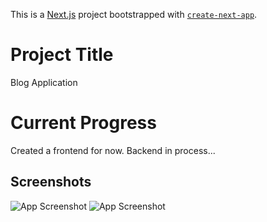 This is a [Next.js](https://nextjs.org/) project bootstrapped with [`create-next-app`](https://github.com/vercel/next.js/tree/canary/packages/create-next-app).

# Project Title

Blog Application

# Current Progress
Created a frontend for now. Backend in process...
## Screenshots

![App Screenshot](https://i.postimg.cc/QCGSjL7b/frontend.png)
![App Screenshot](https://i.postimg.cc/25cPYtQc/f2.png)


